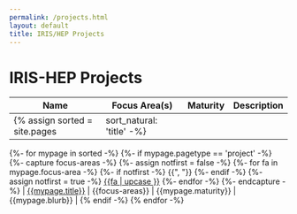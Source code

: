 ```yaml
---
permalink: /projects.html
layout: default
title: IRIS/HEP Projects
---
```


# IRIS-HEP Projects

<style>
table {
    width: 100%;
}
</style>

| Name | Focus Area(s) | Maturity | Description |
|------|-------|-------|:------------|
{% assign sorted = site.pages | sort_natural: 'title' -%}
{%- for mypage in sorted -%}
{%- if mypage.pagetype == 'project' -%}
{%- capture focus-areas -%}
{%- assign notfirst = false -%}
{%- for fa in mypage.focus-area -%}
{%- if notfirst -%}
{{", "}}
{%- endif -%}
{%- assign notfirst = true -%}
[{{fa | upcase }}](/{{fa}}.html)
{%- endfor -%}
{%- endcapture -%}
| [{{mypage.title}}](/projects/{{mypage.shortname}}.html) | {{focus-areas}} | {{mypage.maturity}} | {{mypage.blurb}} |
{% endif -%}
{% endfor -%}
